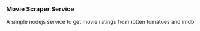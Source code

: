 ### Movie Scraper Service

A simple nodejs service to get movie ratings from rotten tomatoes and imdb
